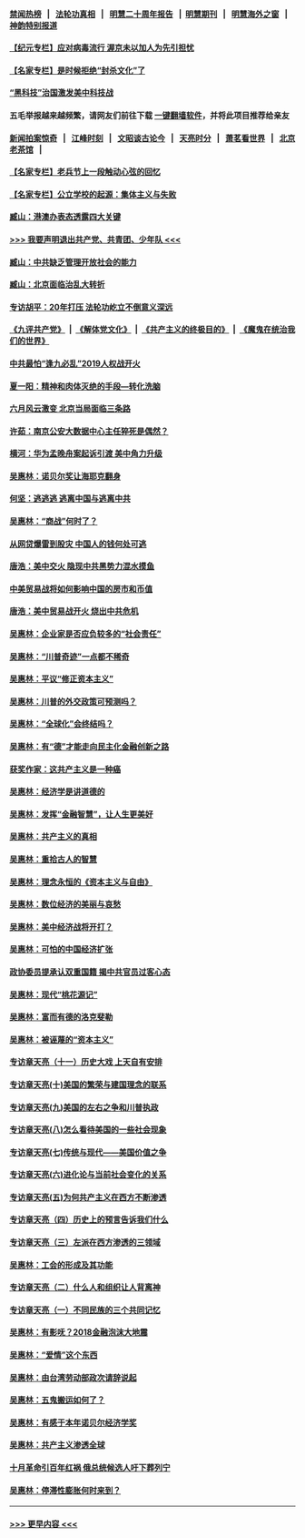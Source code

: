 #### [禁闻热榜](热点新闻.md?=0)  &nbsp;&nbsp;|&nbsp;&nbsp; [法轮功真相](https://github.com/gfw-breaker/truth/blob/master/README.md?=0) &nbsp;&nbsp;|&nbsp;&nbsp; [明慧二十周年报告](https://github.com/gfw-breaker/mh-reports/blob/master/README.md?=0) &nbsp;&nbsp;|&nbsp;&nbsp;[明慧期刊](https://github.com/gfw-breaker/mh-qikan) &nbsp;&nbsp;|&nbsp;&nbsp; [明慧海外之窗](https://github.com/gfw-breaker/mh-news/blob/master/README.md?=0) &nbsp;&nbsp;|&nbsp;&nbsp; [神韵特别报道](https://github.com/gfw-breaker/mh-news/blob/master/shenyun.md?=0)
#### [【纪元专栏】应对病毒流行 渥京未以加人为先引担忧](../pages/nsc423/n11875714.md?t=03110002) 
#### [【名家专栏】是时候拒绝“封杀文化”了](../pages/nsc423/n11814093.md?t=03110002) 
#### [“黑科技”治国激发美中科技战](../pages/nsc423/n11638056.md?t=03110002) 
#### 五毛举报越来越频繁，请网友们前往下载 [一键翻墙软件](https://github.com/gfw-breaker/ssr-accounts)，并将此项目推荐给亲友
#### [新闻拍案惊奇](https://github.com/gfw-breaker/banned-news/blob/master/pages/link4.md) &nbsp;&nbsp;|&nbsp;&nbsp; [江峰时刻](https://github.com/gfw-breaker/banned-news/blob/master/pages/link4.md) &nbsp;&nbsp;|&nbsp;&nbsp; [文昭谈古论今](https://github.com/gfw-breaker/banned-news/blob/master/pages/link4.md) &nbsp;&nbsp;|&nbsp;&nbsp; [天亮时分](https://github.com/gfw-breaker/banned-news/blob/master/pages/link4.md) &nbsp;&nbsp;|&nbsp;&nbsp; [萧茗看世界](https://github.com/gfw-breaker/banned-news/blob/master/pages/link4.md) &nbsp;&nbsp;|&nbsp;&nbsp; [北京老茶馆](https://github.com/gfw-breaker/banned-news/blob/master/pages/link4.md) &nbsp;&nbsp;|&nbsp;&nbsp; 
#### [【名家专栏】老兵节上一段触动心弦的回忆](../pages/nsc423/n11646016.md?t=03110002) 
#### [【名家专栏】公立学校的起源：集体主义与失败](../pages/nsc423/n11601833.md?t=03110002) 
#### [臧山：港澳办表态透露四大关键](../pages/nsc423/n11421628.md?t=03110002) 
#### [>>> 我要声明退出共产党、共青团、少年队 <<<](https://github.com/begood0513/goodnews/blob/master/quit/letter.md) 
#### [臧山：中共缺乏管理开放社会的能力](../pages/nsc423/n11407457.md?t=03110002) 
#### [臧山：北京面临治乱大转折](../pages/nsc423/n11406895.md?t=03110002) 
#### [专访胡平：20年打压 法轮功屹立不倒意义深远](../pages/nsc423/n11398800.md?t=03110002) 
#### [《九评共产党》](https://github.com/begood0513/9ping.md/blob/master/README.md) &nbsp;|&nbsp; [《解体党文化》](../../../../jtdwh.md/blob/master/README.md)  &nbsp;|&nbsp; [《共产主义的终极目的》](../../../../gczydzjmd.md/blob/master/README.md) &nbsp;|&nbsp; [《魔鬼在统治我们的世界》](../../../../mgztzwmdsj.md/blob/master/README.md) 
#### [中共最怕“逢九必乱”2019人权战开火](../pages/nsc423/n11385248.md?t=03110002) 
#### [夏一阳：精神和肉体灭绝的手段—转化洗脑](../pages/nsc423/n11368250.md?t=03110002) 
#### [六月风云激变 北京当局面临三条路](../pages/nsc423/n11313668.md?t=03110002) 
#### [许茹：南京公安大数据中心主任猝死是偶然？](../pages/nsc423/n11064744.md?t=03110002) 
#### [横河：华为孟晚舟案起诉引渡 美中角力升级](../pages/nsc423/n11027230.md?t=03110002) 
#### [吴惠林：诺贝尔奖让海耶克翻身](../pages/nsc423/n10890049.md?t=03110002) 
#### [何坚：逃逃逃 逃离中国与逃离中共](../pages/nsc423/n10592891.md?t=03110002) 
#### [吴惠林：“商战”何时了？](../pages/nsc423/n10573558.md?t=03110002) 
#### [从网贷爆雷到股灾 中国人的钱何处可逃](../pages/nsc423/n10572800.md?t=03110002) 
#### [唐浩：美中交火 隐现中共黑势力混水摸鱼](../pages/nsc423/n10544040.md?t=03110002) 
#### [中美贸易战将如何影响中国的房市和币值](../pages/nsc423/n10543697.md?t=03110002) 
#### [唐浩：美中贸易战开火 烧出中共危机](../pages/nsc423/n10540126.md?t=03110002) 
#### [吴惠林：企业家是否应负较多的“社会责任”](../pages/nsc423/n10535022.md?t=03110002) 
#### [吴惠林：“川普奇迹”一点都不稀奇](../pages/nsc423/n10512808.md?t=03110002) 
#### [吴惠林：平议“修正资本主义”](../pages/nsc423/n10495724.md?t=03110002) 
#### [吴惠林：川普的外交政策可预测吗？](../pages/nsc423/n10462387.md?t=03110002) 
#### [吴惠林：“全球化”会终结吗？](../pages/nsc423/n10452838.md?t=03110002) 
#### [吴惠林：有“德”才能走向民主化金融创新之路](../pages/nsc423/n10432292.md?t=03110002) 
#### [获奖作家：这共产主义是一种癌](../pages/nsc423/n10431541.md?t=03110002) 
#### [吴惠林：经济学是讲道德的](../pages/nsc423/n10398014.md?t=03110002) 
#### [吴惠林：发挥“金融智慧”，让人生更美好](../pages/nsc423/n10375019.md?t=03110002) 
#### [吴惠林：共产主义的真相](../pages/nsc423/n10351394.md?t=03110002) 
#### [吴惠林：重拾古人的智慧](../pages/nsc423/n10337691.md?t=03110002) 
#### [吴惠林：理念永恒的《资本主义与自由》](../pages/nsc423/n10316274.md?t=03110002) 
#### [吴惠林：数位经济的美丽与哀愁](../pages/nsc423/n10292946.md?t=03110002) 
#### [吴惠林：美中经济战将开打？](../pages/nsc423/n10258825.md?t=03110002) 
#### [吴惠林：可怕的中国经济扩张](../pages/nsc423/n10219147.md?t=03110002) 
#### [政协委员提承认双重国籍 揭中共官员过客心态](../pages/nsc423/n10208809.md?t=03110002) 
#### [吴惠林：现代“桃花源记”](../pages/nsc423/n10185234.md?t=03110002) 
#### [吴惠林：富而有德的洛克斐勒](../pages/nsc423/n10142264.md?t=03110002) 
#### [吴惠林：被诬蔑的“资本主义”](../pages/nsc423/n10124816.md?t=03110002) 
#### [专访章天亮（十一）历史大戏 上天自有安排](../pages/nsc423/n10094905.md?t=03110002) 
#### [专访章天亮(十)美国的繁荣与建国理念的联系](../pages/nsc423/n10094899.md?t=03110002) 
#### [专访章天亮(九)美国的左右之争和川普执政](../pages/nsc423/n10094889.md?t=03110002) 
#### [专访章天亮(八)怎么看待美国的一些社会现象](../pages/nsc423/n10094857.md?t=03110002) 
#### [专访章天亮(七)传统与现代——美国价值之争](../pages/nsc423/n10093140.md?t=03110002) 
#### [专访章天亮(六)进化论与当前社会变化的关系](../pages/nsc423/n10092036.md?t=03110002) 
#### [专访章天亮(五)为何共产主义在西方不断渗透](../pages/nsc423/n10083620.md?t=03110002) 
#### [专访章天亮（四）历史上的预言告诉我们什么](../pages/nsc423/n10083606.md?t=03110002) 
#### [专访章天亮（三）左派在西方渗透的三领域](../pages/nsc423/n10081115.md?t=03110002) 
#### [吴惠林：工会的形成及其功能](../pages/nsc423/n10080633.md?t=03110002) 
#### [专访章天亮（二）什么人和组织让人背离神](../pages/nsc423/n10076637.md?t=03110002) 
#### [专访章天亮（一）不同民族的三个共同记忆](../pages/nsc423/n10074188.md?t=03110002) 
#### [吴惠林：有影呒？2018金融泡沫大地震](../pages/nsc423/n10040534.md?t=03110002) 
#### [吴惠林：“爱情”这个东西](../pages/nsc423/n10019423.md?t=03110002) 
#### [吴惠林：由台湾劳动部政次请辞说起](../pages/nsc423/n9979679.md?t=03110002) 
#### [吴惠林：五鬼搬运如何了？](../pages/nsc423/n9925338.md?t=03110002) 
#### [吴惠林：有感于本年诺贝尔经济学奖](../pages/nsc423/n9871883.md?t=03110002) 
#### [吴惠林：共产主义渗透全球](../pages/nsc423/n9812748.md?t=03110002) 
#### [十月革命引百年红祸 俄总统候选人吁下葬列宁](../pages/nsc423/n9810182.md?t=03110002) 
#### [吴惠林：停滞性膨胀何时来到？](../pages/nsc423/n9764136.md?t=03110002) 

----
#### [ >>> 更早内容 <<< ](../indexes/nsc423-earlier.md)
